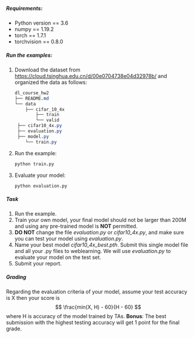 ##### Requirements:

- Python version == 3.6
- numpy == 1.19.2
- torch == 1.7.1
- torchvision == 0.8.0

##### Run the examples:

1. Download the dataset from https://cloud.tsinghua.edu.cn/d/00e0704738e04d32978b/ and organized the data as follows:

   ```css
   dl_course_hw2
   ├── README.md
   └── data
       ├── cifar_10_4x
           ├── train
           └── valid
   	├── cifar10_4x.py
   	├── evaluation.py
   	├── model.py
       └── train.py
   ```

2. Run the example:

   ``` bash
   python train.py
   ```

3. Evaluate your model:

   ```bash
   python evaluation.py
   ```

##### Task

1. Run the example.
2. Train your own model, your final model should not be larger than 200M and using any pre-trained model is **NOT** permitted.
3. **DO NOT** change the file *evaluation.py* or *cifar10\_4x.py*, and make sure you can test your model using *evaluation.py*. 
4. Name your best model *cifar10\_4x\_best.pth*. Submit this single model file and all your .py files to weblearning. We will use *evaluation.py* to evaluate your model on the test set.
5. Submit your report. 

##### Grading

Regarding the evaluation criteria of your model, assume your  test accuracy is X then your score is
$$
\frac{min(X, H) - 60}{H - 60}
$$
where H is accuracy of the model trained by TAs.
**Bonus**: The best submission with the highest testing accuracy will get 1 point for the final grade.
